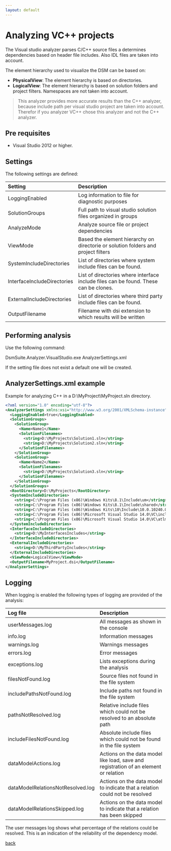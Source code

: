 ```yaml
---
layout: default
---
```

  
# Analyzing VC++ projects

The Visual studio analyzer parses C/C++ source files a determines dependencies based on header file includes. 
Also IDL files are taken into account.

The element hierarchy used to visualize the DSM can be based on:
* **PhysicalView**: The element hierarchy is based on directories. 
* **LogicalView**: The element hierarchy is based on solution folders and project filters. 
Namespaces are not taken into account.

> This analyzer provides more accurate results than the C++ analyzer, because include path per visual studio 
> project are taken into account. Therefor if you analyzer VC++ chose this analyzer and not the C++ analyzer.

## Pre requisites
* Visual Studio 2012 or higher.

## Settings

The following settings are defined:

| Setting                     | Description                                                                          | 
|:----------------------------|:-------------------------------------------------------------------------------------|
| LoggingEnabled              | Log information to file for diagnostic purposes                                      |
| SolutionGroups              | Full path to visual studio solution files organized in groups                        |
| AnalyzeMode                 | Analyze source file or project dependencies                                          |
| ViewMode                    | Based the element hierarchy on directorie or solution folders and project filters    | 
| SystemIncludeDirectories    | List of directories where system include files can be found.                         |
| InterfaceIncludeDirectories | List of directories where interface include files can be found. These can be clones. |
| ExternalIncludeDirectories  | List of directories where third party include files can be found.                    |
| OutputFilename              | Filename with dsi extension to which results will be written                         |   

## Performing analysis

Use the following command:

DsmSuite.Analyzer.VisualStudio.exe AnalyzerSettings.xml

If the setting file does not exist a default one will be created.

## AnalyzerSettings.xml example 

Example for analyzing C++ in a D:\MyProject\MyProject.sln directory.

```xml
<?xml version="1.0" encoding="utf-8"?>
<AnalyzerSettings xmlns:xsi="http://www.w3.org/2001/XMLSchema-instance" xmlns:xsd="http://www.w3.org/2001/XMLSchema">
  <LoggingEnabled>true</LoggingEnabled>
  <SolutionGroups>
    <SolutionGroup>
      <Name>Name1</Name>
      <SolutionFilenames>
        <string>D:\MyProjects\Solution1.sln</string>
        <string>D:\MyProjects\Solution2.sln</string>
      </SolutionFilenames>
    </SolutionGroup>
    <SolutionGroup>
      <Name>Name2</Name>
      <SolutionFilenames>
        <string>D:\MyProjects\Solution3.sln</string>
      </SolutionFilenames>
    </SolutionGroup>
  </SolutionGroups>
  <RootDirectory>D:\MyProjects</RootDirectory>
  <SystemIncludeDirectories>
    <string>C:\Program Files (x86)\Windows Kits\8.1\Include\um</string>
    <string>C:\Program Files (x86)\Windows Kits\8.1\Include\shared</string>
    <string>C:\Program Files (x86)\Windows Kits\10\Include\10.0.10240.0\ucrt</string>
    <string>C:\Program Files (x86)\Microsoft Visual Studio 14.0\VC\include</string>
    <string>C:\Program Files (x86)\Microsoft Visual Studio 14.0\VC\atlmfc\include</string>
  </SystemIncludeDirectories>
  <InterfaceIncludeDirectories>
    <string>D:\MyInterfacesIncludes</string>
  </InterfaceIncludeDirectories>
  <ExternalIncludeDirectories>
    <string>D:\MyThirdPartyIncludes</string>  
  </ExternalIncludeDirectories>
  <ViewMode>LogicalView</ViewMode>
  <OutputFilename>MyProject.dsi</OutputFilename>
</AnalyzerSettings>
```

## Logging

When logging is enabled the following types of logging are provided of the analysis:

| Log file                        | Description                                                                          | 
|:--------------------------------|:-------------------------------------------------------------------------------------|
| userMessages.log                | All messages as shown in the console                                                 |
| info.log                        | Information messages                                                                 |
| warnings.log                    | Warnings messages                                                                    |
| errors.log                      | Error messages                                                                       |
| exceptions.log                  | Lists exceptions during the analysis                                                 |
| filesNotFound.log               | Source files not found in the file system                                            |
| includePathsNotFound.log        | Include paths not found in the file system                                           |
| pathsNotResolved.log            | Relative include files which could not be resolved to an absolute path               |
| includeFilesNotFound.log        | Absolute include files which could not be found in the file system                   |
| dataModelActions.log            | Actions on the data model like load, save and registration of an element or relation |
| dataModelRelationsNotResolved.log | Actions on the data model to indicate that a relation could not be resolved          |                              |
| dataModelRelationsSkipped.log     | Actions on the data model to indicate that a relation has been skipped               |                         |

The user messages log shows what percentage of the relations could be resolved. This is an indication of the
reliability of the dependency model.

[back](user_guide)
